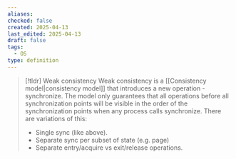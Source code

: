 ```yaml
---
aliases: 
checked: false
created: 2025-04-13
last_edited: 2025-04-13
draft: false
tags:
  - OS
type: definition
---
```

>[!tldr] Weak consistency
>Weak consistency is a [[Consistency model|consistency model]] that introduces a new operation - synchronize. The model only guarantees that all operations before all synchronization  points will be visible in the order of the synchronization points when any process calls synchronize. There are variations of this:
>- Single sync (like above).
>- Separate sync per subset of state (e.g. page)
>- Separate entry/acquire vs exit/release operations.

